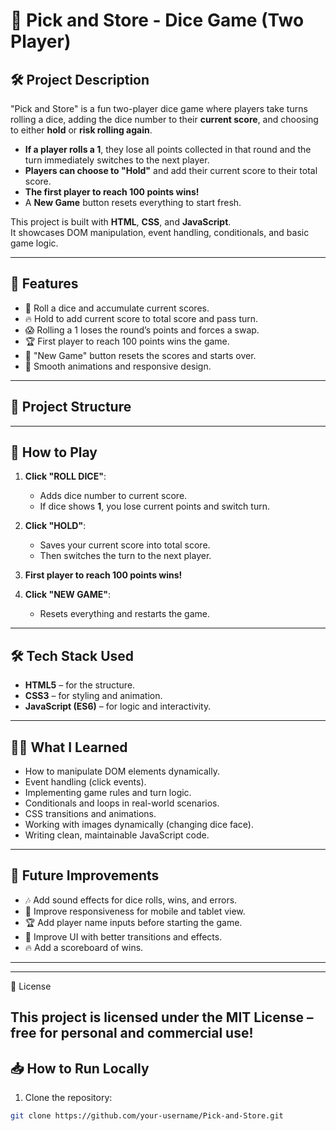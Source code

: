 # 🎲 Pick and Store - Dice Game (Two Player)

## 🛠️ Project Description

"Pick and Store" is a fun two-player dice game where players take turns rolling a dice, adding the dice number to their **current score**, and choosing to either **hold** or **risk rolling again**. 
- **If a player rolls a 1**, they lose all points collected in that round and the turn immediately switches to the next player.
- **Players can choose to "Hold"** and add their current score to their total score.
- **The first player to reach 100 points wins!**
- A **New Game** button resets everything to start fresh.

This project is built with **HTML**, **CSS**, and **JavaScript**.  
It showcases DOM manipulation, event handling, conditionals, and basic game logic.

---

## 🧩 Features

- 🎲 Roll a dice and accumulate current scores.
- 🔥 Hold to add current score to total score and pass turn.
- 😱 Rolling a 1 loses the round’s points and forces a swap.
- 🏆 First player to reach 100 points wins the game.
- 🔄 "New Game" button resets the scores and starts over.
- 🎨 Smooth animations and responsive design.

---

## 📂 Project Structure

---

## 🚀 How to Play

1. **Click "ROLL DICE"**:  
   - Adds dice number to current score.
   - If dice shows **1**, you lose current points and switch turn.

2. **Click "HOLD"**:  
   - Saves your current score into total score.
   - Then switches the turn to the next player.

3. **First player to reach 100 points wins!**

4. **Click "NEW GAME"**:  
   - Resets everything and restarts the game.

---

## 🛠️ Tech Stack Used

- **HTML5** – for the structure.
- **CSS3** – for styling and animation.
- **JavaScript (ES6)** – for logic and interactivity.

---

## 👨‍💻 What I Learned

- How to manipulate DOM elements dynamically.
- Event handling (click events).
- Implementing game rules and turn logic.
- Conditionals and loops in real-world scenarios.
- CSS transitions and animations.
- Working with images dynamically (changing dice face).
- Writing clean, maintainable JavaScript code.

---

## 📜 Future Improvements

- 🎶 Add sound effects for dice rolls, wins, and errors.
- 🧹 Improve responsiveness for mobile and tablet view.
- 🏆 Add player name inputs before starting the game.
- 🎨 Improve UI with better transitions and effects.
- 🔥 Add a scoreboard of wins.

---

---
📜 License
## This project is licensed under the MIT License – free for personal and commercial use!

## 📥 How to Run Locally

1. Clone the repository:
   
```bash
git clone https://github.com/your-username/Pick-and-Store.git






